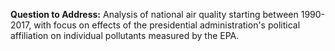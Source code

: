  **Question to Address:**
  Analysis of national air quality starting between 1990-2017, with focus on effects of the presidential administration's political affiliation on individual pollutants measured by the EPA. 

